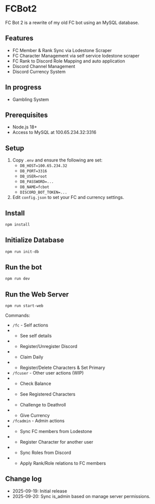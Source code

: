 # FCBot2

FC Bot 2 is a rewrite of my old FC bot using an MySQL database.

## Features
- FC Member & Rank Sync via Lodestone Scraper
- FC Character Management via self service lodestone scraper
- FC Rank to Discord Role Mapping and auto application
- Discord Channel Management
- Discord Currency System

## In progress
- Gambling System

## Prerequisites
- Node.js 18+
- Access to MySQL at 100.65.234.32:3316

## Setup
1. Copy `.env` and ensure the following are set:
   - `DB_HOST=100.65.234.32`
   - `DB_PORT=3316`
   - `DB_USER=root`
   - `DB_PASSWORD=...`
   - `DB_NAME=fcbot`
   - `DISCORD_BOT_TOKEN=...`
2. Edit `config.json` to set your FC and currency settings.

## Install
```sh
npm install
```

## Initialize Database
```sh
npm run init-db
```

## Run the bot
```sh
npm run dev
```

## Run the Web Server
```sh
npm run start-web
```

Commands:
- `/fc` - Self actions
- - See self details
- - Register/Unregister Discord
- - Claim Daily
- - Register/Delete Characters & Set Primary
- `/fcuser` - Other user actions (WIP)
- - Check Balance
- - See Registered Characters
- - Challenge to Deathroll
- - Give Currency
- `/fcadmin` - Admin actions
- - Sync FC members from Lodestone
- - Register Character for another user
- - Sync Roles from Discord
- - Apply Rank/Role relations to FC members

## Change log
- 2025-09-19: Initial release
- 2025-09-20: Sync is_admin based on manage server permissions.
